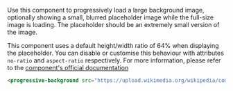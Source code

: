 Use this component to progressively load a large background image, optionally showing a small, blurred placeholder image while the full-size image is loading. The placeholder should be an extremely small version of the image.

This component uses a default height/width ratio of 64% when displaying the placeholder. You can disable or customise this behaviour with attributes `no-ratio` and `aspect-ratio` respectively. For more information, please refer to the [component's official documentation](https://github.com/MatteoGabriele/vue-progressive-image)

```html
<progressive-background src="https://upload.wikimedia.org/wikipedia/commons/6/62/Starsinthesky.jpg" placeholder="https://upload.wikimedia.org/wikipedia/commons/thumb/6/62/Starsinthesky.jpg/220px-Starsinthesky.jpg" />
```
